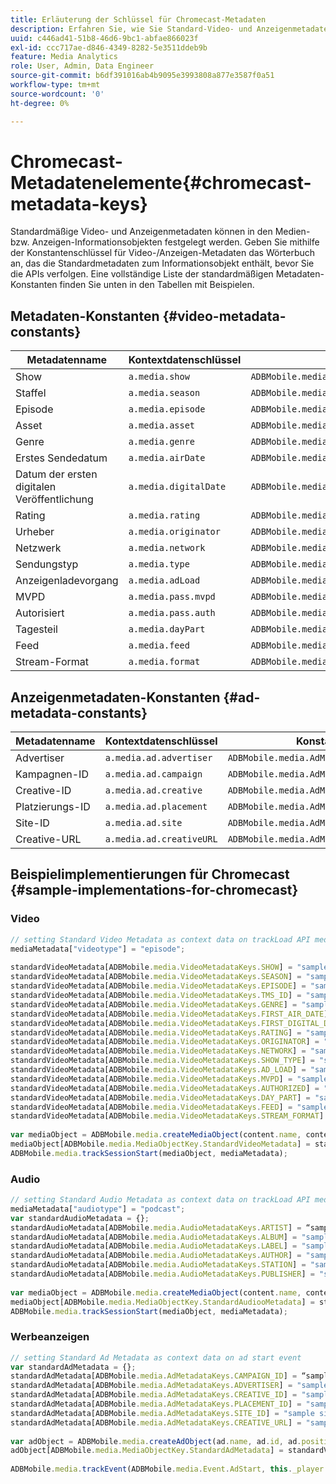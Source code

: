 ```yaml
---
title: Erläuterung der Schlüssel für Chromecast-Metadaten
description: Erfahren Sie, wie Sie Standard-Video- und Anzeigenmetadaten festlegen, die mit Tracking-Aufrufen auf Chromecast gesendet werden.
uuid: c446ad41-51b8-46d6-9bc1-abfae866023f
exl-id: ccc717ae-d846-4349-8282-5e3511ddeb9b
feature: Media Analytics
role: User, Admin, Data Engineer
source-git-commit: b6df391016ab4b9095e3993808a877e3587f0a51
workflow-type: tm+mt
source-wordcount: '0'
ht-degree: 0%

---
```


# Chromecast-Metadatenelemente{#chromecast-metadata-keys}

Standardmäßige Video- und Anzeigenmetadaten können in den Medien- bzw. Anzeigen-Informationsobjekten festgelegt werden. Geben Sie mithilfe der Konstantenschlüssel für Video-/Anzeigen-Metadaten das Wörterbuch an, das die Standardmetadaten zum Informationsobjekt enthält, bevor Sie die APIs verfolgen. Eine vollständige Liste der standardmäßigen Metadaten-Konstanten finden Sie unten in den Tabellen mit Beispielen.

## Metadaten-Konstanten {#video-metadata-constants}

| Metadatenname | Kontextdatenschlüssel | Konstantenname |
| --- | --- | --- |
| Show | `a.media.show` | `ADBMobile.media.VideoMetadataKeys.SHOW` |
| Staffel | `a.media.season` | `ADBMobile.media.VideoMetadataKeys.SEASON` |
| Episode | `a.media.episode` | `ADBMobile.media.VideoMetadataKeys.EPISODE` |
| Asset | `a.media.asset` | `ADBMobile.media.VideoMetadataKeys.TMS_ID` |
| Genre | `a.media.genre` | `ADBMobile.media.VideoMetadataKeys.GENRE` |
| Erstes Sendedatum | `a.media.airDate` | `ADBMobile.media.VideoMetadataKeys.FIRST_AIR_DATE` |
| Datum der ersten digitalen Veröffentlichung | `a.media.digitalDate` | `ADBMobile.media.VideoMetadataKeys.FIRST_DIGITAL_DATE` |
| Rating | `a.media.rating` | `ADBMobile.media.VideoMetadataKeys.RATING` |
| Urheber | `a.media.originator` | `ADBMobile.media.VideoMetadataKeys.ORIGINATOR` |
| Netzwerk | `a.media.network` | `ADBMobile.media.VideoMetadataKeys.NETWORK` |
| Sendungstyp | `a.media.type` | `ADBMobile.media.VideoMetadataKeys.SHOW_TYPE` |
| Anzeigenladevorgang | `a.media.adLoad` | `ADBMobile.media.VideoMetadataKeys.AD_LOAD` |
| MVPD | `a.media.pass.mvpd` | `ADBMobile.media.VideoMetadataKeys.MVPD` |
| Autorisiert | `a.media.pass.auth` | `ADBMobile.media.VideoMetadataKeys.AUTHORIZED` |
| Tagesteil | `a.media.dayPart` | `ADBMobile.media.VideoMetadataKeys.DAY_PART` |
| Feed | `a.media.feed` | `ADBMobile.media.VideoMetadataKeys.FEED` |
| Stream-Format | `a.media.format` | `ADBMobile.media.VideoMetadataKeys.STREAM_FORMAT` |

## Anzeigenmetadaten-Konstanten {#ad-metadata-constants}

| Metadatenname | Kontextdatenschlüssel | Konstantenname |
| --- | --- | --- |
| Advertiser | `a.media.ad.advertiser` | `ADBMobile.media.AdMetadataKeys.ADVERTISER` |
| Kampagnen-ID | `a.media.ad.campaign` | `ADBMobile.media.AdMetadataKeys.CAMPAIGN_ID` |
| Creative-ID | `a.media.ad.creative` | `ADBMobile.media.AdMetadataKeys.CREATIVE_ID` |
| Platzierungs-ID | `a.media.ad.placement` | `ADBMobile.media.AdMetadataKeys.PLACEMENT_ID` |
| Site-ID | `a.media.ad.site` | `ADBMobile.media.AdMetadataKeys.SITE_ID` |
| Creative-URL | `a.media.ad.creativeURL` | `ADBMobile.media.AdMetadataKeys.CREATIVE_URL` |

## Beispielimplementierungen für Chromecast {#sample-implementations-for-chromecast}

### Video

```js
// setting Standard Video Metadata as context data on trackLoad API mediaContextData = { } 
mediaMetadata["videotype"] = "episode"; 
 
standardVideoMetadata[ADBMobile.media.VideoMetadataKeys.SHOW] = "sample show"; 
standardVideoMetadata[ADBMobile.media.VideoMetadataKeys.SEASON] = "sample season"; 
standardVideoMetadata[ADBMobile.media.VideoMetadataKeys.EPISODE] = "sample episode"; 
standardVideoMetadata[ADBMobile.media.VideoMetadataKeys.TMS_ID] = "sample tms_id"; 
standardVideoMetadata[ADBMobile.media.VideoMetadataKeys.GENRE] = "sample genre"; 
standardVideoMetadata[ADBMobile.media.VideoMetadataKeys.FIRST_AIR_DATE] = "sample first_air_date"; 
standardVideoMetadata[ADBMobile.media.VideoMetadataKeys.FIRST_DIGITAL_DATE] = "sample first_digital_date"; 
standardVideoMetadata[ADBMobile.media.VideoMetadataKeys.RATING] = "sample rating"; 
standardVideoMetadata[ADBMobile.media.VideoMetadataKeys.ORIGINATOR] = "sample originator"; 
standardVideoMetadata[ADBMobile.media.VideoMetadataKeys.NETWORK] = "sample network"; 
standardVideoMetadata[ADBMobile.media.VideoMetadataKeys.SHOW_TYPE] = "sample show type"; 
standardVideoMetadata[ADBMobile.media.VideoMetadataKeys.AD_LOAD] = "sample ad load"; 
standardVideoMetadata[ADBMobile.media.VideoMetadataKeys.MVPD] = "sample mvpd"; 
standardVideoMetadata[ADBMobile.media.VideoMetadataKeys.AUTHORIZED] = "sample authorized"; 
standardVideoMetadata[ADBMobile.media.VideoMetadataKeys.DAY_PART] = "sample day_part"; 
standardVideoMetadata[ADBMobile.media.VideoMetadataKeys.FEED] = "sample feed"; 
standardVideoMetadata[ADBMobile.media.VideoMetadataKeys.STREAM_FORMAT] = "sample format"; 
 
var mediaObject = ADBMobile.media.createMediaObject(content.name, content.id, content.length, content.streamType); 
mediaObject[ADBMobile.media.MediaObjectKey.StandardVideoMetadata] = standardVideoMetadata; 
ADBMobile.media.trackSessionStart(mediaObject, mediaMetadata); 
```

### Audio

```js
// setting Standard Audio Metadata as context data on trackLoad API mediaContextData = { } 
mediaMetadata["audiotype"] = "podcast"; 
var standardAudioMetadata = {}; 
standardAudioMetadata[ADBMobile.media.AudioMetadataKeys.ARTIST] = “sample artist”; 
standardAudioMetadata[ADBMobile.media.AudioMetadataKeys.ALBUM] = "sample album" ; 
standardAudioMetadata[ADBMobile.media.AudioMetadataKeys.LABEL] = "sample label"; 
standardAudioMetadata[ADBMobile.media.AudioMetadataKeys.AUTHOR] = "sample author" ; 
standardAudioMetadata[ADBMobile.media.AudioMetadataKeys.STATION] = "sample station " ; 
standardAudioMetadata[ADBMobile.media.AudioMetadataKeys.PUBLISHER] = "sample publisher"; 
 
var mediaObject = ADBMobile.media.createMediaObject(content.name, content.id, content.length, content.streamType, content.mediaType); 
mediaObject[ADBMobile.media.MediaObjectKey.StandardAudiooMetadata] = standardAudiooMetadata; 
ADBMobile.media.trackSessionStart(mediaObject, mediaMetadata); 
```

### Werbeanzeigen

```js
// setting Standard Ad Metadata as context data on ad start event 
var standardAdMetadata = {}; 
standardAdMetadata[ADBMobile.media.AdMetadataKeys.CAMPAIGN_ID] = “sample campaign”; 
standardAdMetadata[ADBMobile.media.AdMetadataKeys.ADVERTISER] = "sample advertiser" ; 
standardAdMetadata[ADBMobile.media.AdMetadataKeys.CREATIVE_ID] = "sample creativeid"; 
standardAdMetadata[ADBMobile.media.AdMetadataKeys.PLACEMENT_ID] = "sample placement id" ; 
standardAdMetadata[ADBMobile.media.AdMetadataKeys.SITE_ID] = "sample site id" ; 
standardAdMetadata[ADBMobile.media.AdMetadataKeys.CREATIVE_URL] = "sample creative url"; 
 
var adObject = ADBMobile.media.createAdObject(ad.name, ad.id, ad.position, ad.length); 
adObject[ADBMobile.media.MediaObjectKey.StandardAdMetadata] = standardVideoMetadata; 
 
ADBMobile.media.trackEvent(ADBMobile.media.Event.AdStart, this._player.getAdInfo(), adContextData);
```
